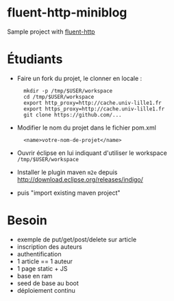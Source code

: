# fluent-http-miniblog

Sample project with [fluent-http](https://github.com/CodeStory/fluent-http)

# Étudiants

- Faire un fork du projet, le clonner en locale :
    
        mkdir -p /tmp/$USER/workspace
        cd /tmp/$USER/workspace
        export http_proxy=http://cache.univ-lille1.fr
        export https_proxy=http://cache.univ-lille1.fr
        git clone https://github.com/...
    
- Modifier le nom du projet dans le fichier pom.xml

        <name>votre-nom-de-projet</name>

- Ouvrir éclipse en lui indiquant d'utiliser le workspace ```/tmp/$USER/workspace```
- Installer le plugin maven ```m2e``` depuis http://download.eclipse.org/releases/indigo/
- puis "import existing maven project"

# Besoin

- exemple de put/get/post/delete sur article
- inscription des auteurs 
- authentification 
- 1 article == 1 auteur
- 1 page static + JS
- base en ram
- seed de base au boot
- déploiement continu
